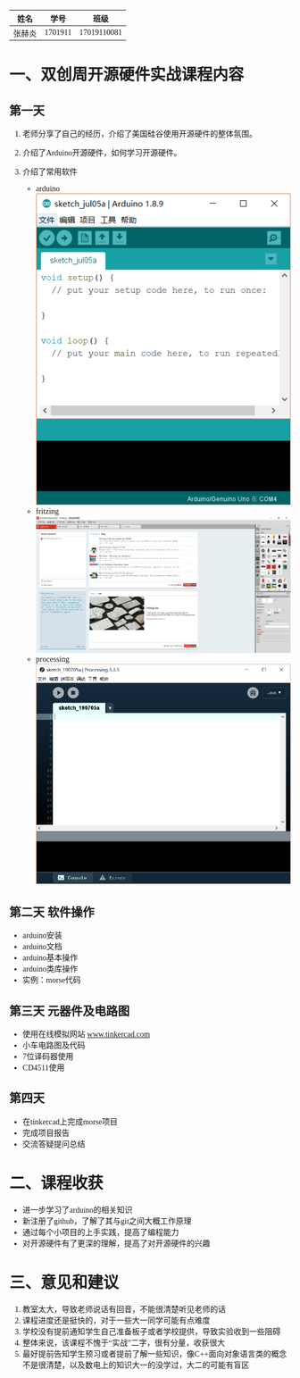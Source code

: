 <font face="宋体">

姓名|学号|班级
:--:|:--:|:--:
张赫炎|1701911|17019110081

# 一、双创周开源硬件实战课程内容
## 第一天
1. 老师分享了自己的经历，介绍了美国硅谷使用开源硬件的整体氛围。
2. 介绍了Arduino开源硬件，如何学习开源硬件。
3. 介绍了常用软件

   - arduino
  ![arduino ide图片](https://github.com/xidianzhy/arduino/blob/master/arduino.png)  
   - fritzing
  ![fritzing 图片](https://github.com/xidianzhy/arduino/blob/master/fritzing.png)
   - processing
  ![processing 图片](https://github.com/xidianzhy/arduino/blob/master/processing.png)
## 第二天 软件操作
- arduino安装
- arduino文档
- arduino基本操作
- arduino类库操作
- 实例：morse代码
## 第三天 元器件及电路图
- 使用在线模拟网站 www.tinkercad.com
- 小车电路图及代码
- 7位译码器使用
- CD4511使用
## 第四天
- 在tinkercad上完成morse项目
- 完成项目报告
- 交流答疑提问总结
# 二、课程收获
- 进一步学习了arduino的相关知识
- 新注册了github，了解了其与git之间大概工作原理
- 通过每个小项目的上手实践，提高了编程能力
- 对开源硬件有了更深的理解，提高了对开源硬件的兴趣

# 三、意见和建议
1. 教室太大，导致老师说话有回音，不能很清楚听见老师的话
2. 课程进度还是挺快的，对于一些大一同学可能有点难度
3. 学校没有提前通知学生自己准备板子或者学校提供，导致实验收到一些阻碍
4. 整体来说，该课程不愧于“实战”二字，很有分量，收获很大
5. 最好提前告知学生预习或者提前了解一些知识，像C++面向对象语言类的概念不是很清楚，以及数电上的知识大一的没学过，大二的可能有盲区

